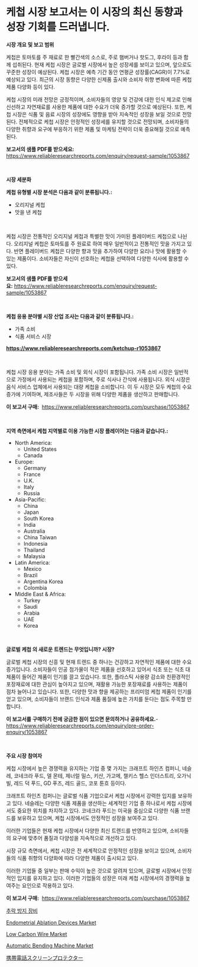 <p><h1>케첩 시장 보고서는 이 시장의 최신 동향과 성장 기회를 드러냅니다.</h1></p><p><strong>시장 개요 및 보고 범위</strong></p>
<p><p>케첩은 토마토를 주 재료로 한 빨간색의 소스로, 주로 햄버거나 핫도그, 후라이 등과 함께 섭취된다. 현재 케첩 시장은 글로벌 시장에서 높은 성장세를 보이고 있으며, 앞으로도 꾸준한 성장이 예상된다. 케첩 시장은 예측 기간 동안 연평균 성장률(CAGR)이 7.7%로 예상되고 있다. 최근의 시장 동향은 다양한 신제품 출시와 소비자 취향 변화에 따른 케첩 제품 다양화 등이 있다. </p><p>케첩 시장의 미래 전망은 긍정적이며, 소비자들의 영양 및 건강에 대한 인식 제고로 인해 신선하고 자연재료를 사용한 제품에 대한 수요가 더욱 증가할 것으로 예상된다. 또한, 케첩 시장은 식품 및 음료 시장의 성장에도 영향을 받아 지속적인 성장을 보일 것으로 전망된다. 전체적으로 케첩 시장은 안정적인 성장세를 유지할 것으로 전망되며, 소비자들의 다양한 취향과 요구에 부응하기 위한 제품 및 마케팅 전략이 더욱 중요해질 것으로 예측된다.</p></p>
<p><strong>보고서의 샘플 PDF를 받으세요:</strong> <a href="https://www.reliableresearchreports.com/enquiry/request-sample/1053867">https://www.reliableresearchreports.com/enquiry/request-sample/1053867</a></p>
<p>&nbsp;</p>
<p><strong>시장 세분화</strong></p>
<p><strong>케첩 유형별 시장 분석은 다음과 같이 분류됩니다.:</strong></p>
<p><ul><li>오리지널 케첩</li><li>맛을 낸 케첩</li></ul></p>
<p>&nbsp;</p>
<p><p>케첩 시장은 전통적인 오리지널 케첩과 특별한 맛이 가미된 플레이버드 케첩으로 나뉜다. 오리지널 케첩은 토마토를 주 원료로 하여 매우 일반적이고 전통적인 맛을 가지고 있다. 반면 플레이버드 케첩은 다양한 향과 맛을 추가하여 다양한 요리나 맛에 활용할 수 있는 제품이다. 소비자들은 자신이 선호하는 케첩을 선택하여 다양한 식사에 활용할 수 있다.</p></p>
<p><strong>보고서의 샘플 PDF를 받으세요:</strong>&nbsp;<a href="https://www.reliableresearchreports.com/enquiry/request-sample/1053867">https://www.reliableresearchreports.com/enquiry/request-sample/1053867</a></p>
<p>&nbsp;</p>
<p><strong> 케첩 응용 분야별 시장 산업 조사는 다음과 같이 분류됩니다.:</strong></p>
<p><ul><li>가족 소비</li><li>식품 서비스 시장</li></ul></p>
<p><strong><a href="https://www.reliableresearchreports.com/ketchup-r1053867">https://www.reliableresearchreports.com/ketchup-r1053867</a></strong></p>
<p>&nbsp;</p>
<p><p>케첩 시장 응용 분야는 가족 소비 및 외식 시장이 포함됩니다. 가족 소비 시장은 일반적으로 가정에서 사용되는 케첩을 포함하며, 주로 식사나 간식에 사용됩니다. 외식 시장은 음식 서비스 업체에서 사용되는 대량 케첩을 소비합니다. 이 두 시장은 모두 케첩의 수요 증가에 기여하며, 제조사들은 두 시장을 위해 다양한 제품을 생산하고 판매합니다.</p></p>
<p><strong>이 보고서 구매:</strong>&nbsp; <a href="https://www.reliableresearchreports.com/purchase/1053867">https://www.reliableresearchreports.com/purchase/1053867</a></p>
<p>&nbsp;</p>
<p><strong>지역 측면에서 케첩 지역별로 이용 가능한 시장 플레이어는 다음과 같습니다.:</strong></p>
<p><ul>
    <li>
        North America:
        <ul>
            <li>United States</li>
            <li>Canada</li>
        </ul>
    </li>
    <li>
        Europe:
        <ul>
            <li>Germany</li>
            <li>France</li>
            <li>U.K.</li>
            <li>Italy</li>
            <li>Russia</li>
        </ul>
    </li>
    <li>
        Asia-Pacific:
        <ul>
            <li>China</li>
            <li>Japan</li>
            <li>South Korea</li>
            <li>India</li>
            <li>Australia</li>
            <li>China Taiwan</li>
            <li>Indonesia</li>
            <li>Thailand</li>
            <li>Malaysia</li>
        </ul>
    </li>
    <li>
        Latin America:
        <ul>
            <li>Mexico</li>
            <li>Brazil</li>
            <li>Argentina Korea</li>
            <li>Colombia</li>
        </ul>
    </li>
    <li>
        Middle East & Africa:
        <ul>
            <li>Turkey</li>
            <li>Saudi</li>
            <li>Arabia</li>
            <li>UAE</li>
            <li>Korea</li>
        </ul>
    </li>
    </ul></p>
<p>&nbsp;</p>
<p><strong>글로벌 케첩 의 새로운 트렌드는 무엇입니까? 시장?</strong></p>
<p><p>글로벌 케첩 시장의 신흥 및 현재 트렌드 중 하나는 건강하고 자연적인 제품에 대한 수요 증가입니다. 소비자들이 인공 첨가물이 적은 제품을 선호하고 있어서 식초 또는 식초 대체품이 들어간 제품이 인기를 끌고 있습니다. 또한, 플라스틱 사용량 감소와 친환경적인 포장재료에 대한 관심이 높아지고 있으며, 재활용 가능한 포장재료를 사용하는 제품이 점차 늘어나고 있습니다. 또한, 다양한 맛과 향을 제공하는 프리미엄 케첩 제품이 인기를 얻고 있으며, 소비자들이 브랜드 인식과 제품 품질에 높은 가치를 둔다는 점도 주목할 만합니다.</p></p>
<p><strong>이 보고서를 구매하기 전에 궁금한 점이 있으면 문의하거나 공유하세요.</strong>- <a href="https://www.reliableresearchreports.com/enquiry/pre-order-enquiry/1053867">https://www.reliableresearchreports.com/enquiry/pre-order-enquiry/1053867</a></p>
<p>&nbsp;</p>
<p><strong>주요 시장 참여자</strong></p>
<p><p>케첩 시장에서 높은 경쟁력을 유지하는 기업 중 몇 가지는 크래프트 하인츠 컴퍼니, 네슬레, 코네크라 푸드, 델 몬테, 제너럴 밀스, 키산, 가고메, 챌키스 헬스 인더스트리, 오가닉빌, 레드 덕 푸드, GD 푸즈, 레드 골드, 코포 툰흐 등이다. </p><p>크래프트 하인츠 컴퍼니는 글로벌 식품 기업으로서 케첩 시장에서 강력한 입지를 보유하고 있다. 네슬레는 다양한 식품 제품을 생산하는 세계적인 기업 중 하나로서 케첩 시장에서도 중요한 위치를 차지하고 있다. 코네크라 푸드는 미국을 중심으로 다양한 식품 브랜드를 보유하고 있으며, 케첩 시장에서도 안정적인 성장을 보여주고 있다.</p><p>이러한 기업들은 현재 케첩 시장에서 다양한 최신 트렌드를 반영하고 있으며, 소비자들의 요구에 맞추어 품질과 다양성을 지속적으로 개선하고 있다.</p><p>시장 규모 측면에서, 케첩 시장은 전 세계적으로 안정적인 성장을 보이고 있으며, 소비자들의 식품 취향의 다양화에 따라 다양한 제품이 출시되고 있다.</p><p>이러한 기업들 중 일부는 판매 수익이 높은 것으로 알려져 있으며, 글로벌 시장에서 안정적인 입지를 유지하고 있다. 이러한 기업들의 성장은 미래 케첩 시장에서의 경쟁력을 높여주는 요인으로 작용하고 있다.</p></p>
<p><strong>이 보고서 구매:</strong>&nbsp;&nbsp;<a href="https://www.reliableresearchreports.com/purchase/1053867">https://www.reliableresearchreports.com/purchase/1053867</a></p>
<p><p><a href="https://github.com/mpodehpw07370073/Market-Research-Report-List-1/blob/main/319167729185.md">추락 방지 장비</a></p><p><a href="https://chivalrous-flock-a86.notion.site/Endometrial-Ablation-Devices-Market-Insights-into-Market-CAGR-Market-Trends-and-Growth-Strategies-441739773d3242c9ac5ebb781e8c9d04">Endometrial Ablation Devices Market</a></p><p><a href="https://issuu.com/reportprime-2/docs/low-carbon-wire-market-size-2030.pptx">Low Carbon Wire Market</a></p><p><a href="https://view.publitas.com/reportprime-1/automatic-bending-machine-market-size-reveals-the-best-marketing-channels-in-global-industry/">Automatic Bending Machine Market</a></p><p><a href="https://github.com/moulafa/Market-Research-Report-List-1/blob/main/873900331876.md">携帯電話スクリーンプロテクター</a></p></p>